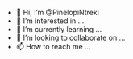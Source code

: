- 👋 Hi, I’m @PinelopiNtreki
- 👀 I’m interested in ...
- 🌱 I’m currently learning ...
- 💞️ I’m looking to collaborate on ...
- 📫 How to reach me ...

<!---
PinelopiNtreki/PinelopiNtreki is a ✨ special ✨ repository because its `README.md` (this file) appears on your GitHub profile.
You can click the Preview link to take a look at your changes.
--->
